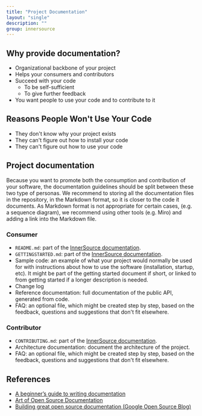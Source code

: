 ```yaml
---
title: "Project Documentation"
layout: "single"
description: ""
group: innersource
---
```


## Why provide documentation?

- Organizational backbone of your project
- Helps your consumers and contributors
- Succeed with your code
  - To be self-sufficient
  - To give further feedback
- You want people to use your code and to contribute to it

## Reasons People Won't Use Your Code

- They don't know why your project exists
- They can't figure out how to install your code
- They can't figure out how to use your code

## Project documentation

Because you want to promote both the consumption and contribution of your software, the documentation guidelines should be split between these two type of personas.
We recommend to storing all the documentation files in the repository, in the Markdown format, so it is closer to the code it documents.
As Markdown format is not appropriate for certain cases, (e.g. a sequence diagram), we recommend using other tools (e.g. Miro) and adding a link into the Markdown file.

### Consumer

- `README.md`:
  part of the [InnerSource documentation](./introduction.md/).
- `GETTINGSTARTED.md`:
  part of the [InnerSource documentation](./introduction.md/).
- Sample code:
  an example of what your project would normally be used for with instructions about how to use the software (installation, startup, etc). It might be part of the getting started document if short, or linked to from getting started if a longer description is needed.
- Change log
- Reference documentation:
  full documentation of the public API, generated from code.
- FAQ: an optional file, which might be created step by step, based on the feedback, questions and suggestions that don't fit elsewhere.

### Contributor

- `CONTRIBUTING.md`:
  part of the [InnerSource documentation](./introduction.md/).
- Architecture documentation: document the architecture of the project.
- FAQ: an optional file, which might be created step by step, based on the feedback, questions and suggestions that don't fit elsewhere.

## References

- [A beginner’s guide to writing documentation](https://www.writethedocs.org/guide/writing/beginners-guide-to-docs/#why-write-docs)
- [Art of Open Source Documentation](https://medium.com/capital-one-tech/art-of-open-source-documentation-5b8b3f5b0ab)
- [Building great open source documentation (Google Open Source Blog)](https://opensource.googleblog.com/2018/10/building-great-open-source-documentation.html)
